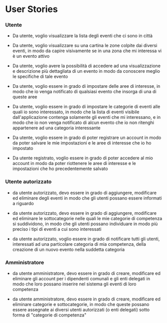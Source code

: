 # User Stories



### Utente

- Da utente, voglio visualizzare la lista degli eventi che ci sono in città

- Da utente, voglio visualizzare su una cartina le zone colpite dai diversi eventi, in modo da capire visivamente se in una zona che mi interessa vi è un evento attivo

- Da utente, voglio avere la possibilità di accedere ad una visualizzazione e descrizione più dettagliata di un evento in modo da conoscere meglio le specifiche di tale evento

- Da utente, voglio essere in grado di impostare delle aree di interesse, in modo che io venga notificato di qualsiasi evento che insorga di una di queste aree

- Da utente, voglio essere in grado di impostare le categorie di eventi alle quali io sono interessato, in modo che la lista di eventi visibile dall'applicazione contenga solamente gli eventi che mi interessano, e in modo che io non venga notificato di alcun evento che io non ritenghi appartenere ad una categoria interessante

- Da utente, voglio essere in grado di poter registrare un account in modo da poter salvare le mie impostazioni e le aree di interesse che io ho impostato

- Da utente registrato, voglio essere in grado di poter accedere al mio account in modo da poter riottenere le aree di interesse e le impostazioni che ho precedentemente salvato



### Utente autorizzato

- da utente autorizzato, devo essere in grado di aggiungere, modificare ed eliminare degli eventi in modo che gli utenti possano essere informati a riguardo

- da utente autorizzato, devo essere in grado di aggiungere, modificare ed eliminare le sottocategorie nelle quali le mie categorie di competenza si suddividono, in modo che gli utenti possano individuare in modo più preciso i tipi di eventi a cui sono interessati

- da utente autorizzato, voglio essere in grado di notificare tutti gli utenti, interessati ad una particolare categoria di mia competenza, della creazione di un nuovo evento nella suddetta categoria



### Amministratore

- da utente amministratore, devo essere in grado di creare, modificare ed eliminare gli account per i dipendenti comunali e gli enti delegati in modo che loro possano inserire nel sistema gli eventi di loro competenza

- da utente amministratore, devo essere in grado di creare, modificare ed eliminare categorie e sottocategorie, in modo che queste possano essere assegnate ai diversi utenti autorizzati (o enti delegati) sotto forma di "categorie di competenza"
